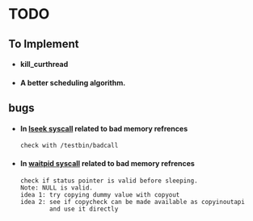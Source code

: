 # TODO

## To Implement

-   #### kill_curthread
-   #### A better scheduling algorithm.

## bugs

-   #### In [lseek syscall][3] related to bad memory refrences
        check with /testbin/badcall

-   #### In [waitpid syscall][4] related to bad memory refrences
        check if status pointer is valid before sleeping.
        Note: NULL is valid.
        idea 1: try copying dummy value with copyout
        idea 2: see if copycheck can be made available as copyinoutapi
                and use it directly




[3]:../kern/syscall/lseek_syscall.c
[4]:../kern/syscall/waitpid_syscall.c
